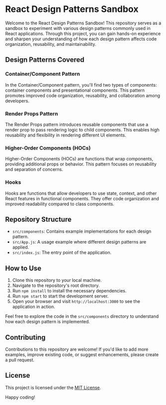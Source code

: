 # React Design Patterns Sandbox

Welcome to the React Design Patterns Sandbox! This repository serves as a sandbox to experiment with various design patterns commonly used in React applications. Through this project, you can gain hands-on experience and sharpen your understanding of how each design pattern affects code organization, reusability, and maintainability.

## Design Patterns Covered

### Container/Component Pattern

In the Container/Component pattern, you'll find two types of components: container components and presentational components. This pattern promotes improved code organization, reusability, and collaboration among developers.

### Render Props Pattern

The Render Props pattern introduces reusable components that use a render prop to pass rendering logic to child components. This enables high reusability and flexibility in rendering different UI elements.

### Higher-Order Components (HOCs)

Higher-Order Components (HOCs) are functions that wrap components, providing additional props or behavior. This pattern focuses on reusability and separation of concerns.

### Hooks

Hooks are functions that allow developers to use state, context, and other React features in functional components. They offer code organization and improved readability compared to class components.

## Repository Structure

- `src/components`: Contains example implementations for each design pattern.
- `src/App.js`: A usage example where different design patterns are applied.
- `src/index.js`: The entry point of the application.

## How to Use

1. Clone this repository to your local machine.
2. Navigate to the repository's root directory.
3. Run `npm install` to install the necessary dependencies.
4. Run `npm start` to start the development server.
5. Open your browser and visit `http://localhost:3000` to see the application in action.

Feel free to explore the code in the `src/components` directory to understand how each design pattern is implemented.

## Contributing

Contributions to this repository are welcome! If you'd like to add more examples, improve existing code, or suggest enhancements, please create a pull request.

## License

This project is licensed under the [MIT License](LICENSE).

Happy coding!
